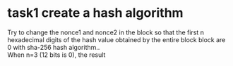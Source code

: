 # task1 create a hash algorithm
  Try to change the nonce1 and nonce2 in the block so that the first n hexadecimal digits of the hash value obtained by the entire block block are 0 with sha-256 hash algorithm..  
  When n=3 (12 bits is 0), the result
   

